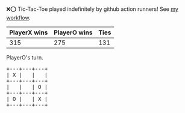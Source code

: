 :x::o: Tic-Tac-Toe played indefinitely by github action runners! See [my workflow](.github/workflows/play.yaml).

|PlayerX wins|PlayerO wins|Ties|
|-|-|-|
|315|275|131|

PlayerO's turn.

<pre>
+---+---+---+
| X |   |   |
+---+---+---+
|   |   | O |
+---+---+---+
| O |   | X |
+---+---+---+
</pre>